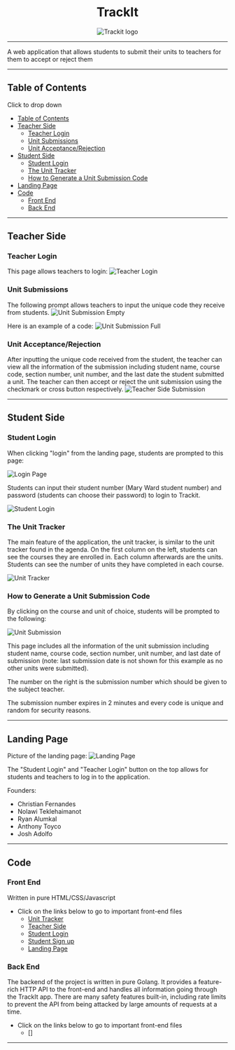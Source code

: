 <h1 align="center"> TrackIt </h1>

<div style="text-align: center">
  <img src="https://github.com/trackitward/.github/blob/main/profile/images/TrackIt%20text%20copy.png" alt="Trackit logo">
</div>

---

A web application that allows students to submit their units to teachers for them to accept or reject them

---

## Table of Contents

<summary>Click to drop down</summary>

- [Table of Contents](#table-of-contents)
- [Teacher Side](#teacher-side)
  - [Teacher Login](#teacher-login)
  - [Unit Submissions](#unit-submissions)
  - [Unit Acceptance/Rejection](#unit-acceptancerejection)
- [Student Side](#student-side)
  - [Student Login](#student-login)
  - [The Unit Tracker](#the-unit-tracker)
  - [How to Generate a Unit Submission Code](#how-to-generate-a-unit-submission-code)
- [Landing Page](#landing-page)
- [Code](#code)
  - [Front End](#front-end)
  - [Back End](#back-end)


---

## Teacher Side

### Teacher Login

This page allows teachers to login:
![Teacher Login](https://github.com/trackitward/.github/blob/main/profile/images/teacher_login.png)

### Unit Submissions

The following prompt allows teachers to input the unique code they receive from students.
![Unit Submission Empty](https://github.com/trackitward/.github/blob/main/profile/images/submission_code_empty.png)

Here is an example of a code:
![Unit Submission Full](https://github.com/trackitward/.github/blob/main/profile/images/submission_code_filled.png)


### Unit Acceptance/Rejection

After inputting the unique code received from the student, the teacher can view all the information of the submission including student name, course code, section number, unit number, and the last date the student submitted a unit. The teacher can then accept or reject the unit submission using the checkmark or cross button respectively. 
![Teacher Side Submission](https://github.com/trackitward/.github/blob/main/profile/images/teacher_side_before_submit.png)

---

## Student Side

### Student Login

When clicking "login" from the landing page, students are prompted to this page:

![Login Page](https://github.com/trackitward/.github/blob/main/profile/images/login.png)

Students can input their student number (Mary Ward student number) and password (students can choose their password) to login to Trackit.

![Student Login](https://github.com/trackitward/.github/blob/main/profile/images/login%20page%20with%20creds.png)

### The Unit Tracker

The main feature of the application, the unit tracker, is similar to the unit tracker found in the agenda. On the first column on the left, students can see the courses they are enrolled in. Each column afterwards are the units. Students can see the number of units they have completed in each course.

![Unit Tracker](https://github.com/trackitward/.github/blob/main/profile/images/unit%20tracker%20example.png)

### How to Generate a Unit Submission Code

By clicking on the course and unit of choice, students will be prompted to the following:

![Unit Submission](https://github.com/trackitward/.github/blob/main/profile/images/unit%20submission%20example.png)

This page includes all the information of the unit submission including student name, course code, section number, unit number, and last date of submission (note: last submission date is not shown for this example as no other units were submitted).

The number on the right is the submission number which should be given to the subject teacher.

The submission number expires in 2 minutes and every code is unique and random for security reasons.

---

## Landing Page

Picture of the landing page:
![Landing Page](https://github.com/trackitward/.github/blob/main/profile/images/trackit_website.png)

The "Student Login" and "Teacher Login" button on the top allows for students and teachers to log in to the application.

Founders:

- Christian Fernandes
- Nolawi Teklehaimanot
- Ryan Alumkal
- Anthony Toyco
- Josh Adolfo

---

## Code

### Front End

Written in pure HTML/CSS/Javascript

- Click on the links below to go to important front-end files
  - [Unit Tracker](https://github.com/trackitward/trackit-web/blob/main/index.html)
  - [Teacher Side](https://github.com/trackitward/trackit-web/blob/main/box.html)
  - [Student Login](https://github.com/trackitward/trackit-web/blob/main/student-login.html)
  - [Student Sign up](https://github.com/trackitward/trackit-web/blob/main/student-signup.html)
  - [Landing Page](https://github.com/trackitward/trackit-web/blob/main/landing-page.html)

### Back End

The backend of the project is written in pure Golang. It provides a feature-rich HTTP API to the front-end and handles all information going through the TrackIt app. There are many safety features built-in, including rate limits to prevent the API from being attacked by large amounts of requests at a time.

- Click on the links below to go to important front-end files
  - []

---
